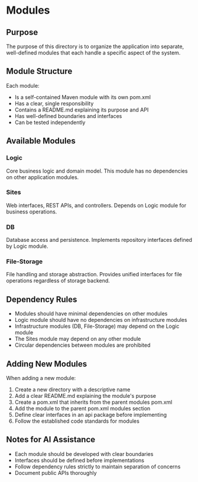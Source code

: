 # Modules

## Purpose
The purpose of this directory is to organize the application into separate, well-defined modules that each handle a specific aspect of the system.

## Module Structure
Each module:
- Is a self-contained Maven module with its own pom.xml
- Has a clear, single responsibility
- Contains a README.md explaining its purpose and API
- Has well-defined boundaries and interfaces
- Can be tested independently

## Available Modules

### Logic
Core business logic and domain model. This module has no dependencies on other application modules.

### Sites
Web interfaces, REST APIs, and controllers. Depends on Logic module for business operations.

### DB
Database access and persistence. Implements repository interfaces defined by Logic module.

### File-Storage
File handling and storage abstraction. Provides unified interfaces for file operations regardless of storage backend.

## Dependency Rules
- Modules should have minimal dependencies on other modules
- Logic module should have no dependencies on infrastructure modules
- Infrastructure modules (DB, File-Storage) may depend on the Logic module
- The Sites module may depend on any other module
- Circular dependencies between modules are prohibited

## Adding New Modules
When adding a new module:
1. Create a new directory with a descriptive name
2. Add a clear README.md explaining the module's purpose
3. Create a pom.xml that inherits from the parent modules pom.xml
4. Add the module to the parent pom.xml modules section
5. Define clear interfaces in an api package before implementing
6. Follow the established code standards for modules

## Notes for AI Assistance
- Each module should be developed with clear boundaries
- Interfaces should be defined before implementations
- Follow dependency rules strictly to maintain separation of concerns
- Document public APIs thoroughly
